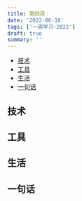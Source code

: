 ```yaml
---
title: 第四周：
date: '2022-06-18'
tags: ['一周学习-2022']
draft: true
summary: ''
---
```


- [技术](#技术)
- [工具](#工具)
- [生活](#生活)
- [一句话](#一句话)

## 技术

## 工具

## 生活

## 一句话
